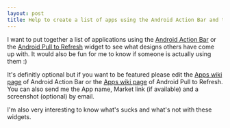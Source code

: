 ```yaml
---
layout: post
title: Help to create a list of apps using the Android Action Bar and the Pull to Refresh widget
---
```


I want to put together a list of applications using the [Android Action Bar](https://github.com/johannilsson/android-actionbar) or the [Android Pull to Refresh](https://github.com/johannilsson/android-pulltorefresh) widget to see what designs others have come up with. It would also be fun for me to know if someone is actually using them :)

It's definitly optional but if you want to be featured please edit the [Apps wiki page](https://github.com/johannilsson/android-actionbar/wiki/Apps) of Android Action Bar or the [Apps wiki page](https://github.com/johannilsson/android-pulltorefresh/wiki/Apps) of Android Pull to Refresh. You can also send me the App name, Market link (if available) and a screenshot (optional) by email.

I'm also very interesting to know what's sucks and what's not with these widgets.
